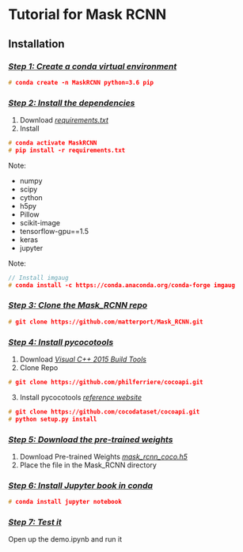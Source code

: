# Tutorial for Mask RCNN  
## Installation  
### [*Step 1: Create a conda virtual environment*]()
```c++
# conda create -n MaskRCNN python=3.6 pip
```

### [*Step 2: Install the dependencies*]()  
1. Download [*requirements.txt*](https://github.com/markjay4k/Mask-RCNN-series/blob/master/requirements.txt)
2. Install 
```c++
# conda activate MaskRCNN
# pip install -r requirements.txt
```
Note:
* numpy
* scipy
* cython
* h5py
* Pillow
* scikit-image
* tensorflow-gpu==1.5
* keras
* jupyter

Note:
```c++
// Install imgaug
# conda install -c https://conda.anaconda.org/conda-forge imgaug
```

### [*Step 3: Clone the Mask_RCNN repo*]()
```c++
# git clone https://github.com/matterport/Mask_RCNN.git
```

### [*Step 4: Install pycocotools*]()


1.  Download [*Visual C++ 2015 Build Tools*](https://go.microsoft.com/fwlink/?LinkId=691126)
2. Clone Repo
```c++
# git clone https://github.com/philferriere/cocoapi.git
```
3. Install pycocotools
[*reference website*](https://blog.csdn.net/oMoDao1/article/details/81302365) 
```c++
# git clone https://github.com/cocodataset/cocoapi.git
# python setup.py install
```

### [*Step 5: Download the pre-trained weights*]()  
1. Download Pre-trained Weights [*mask_rcnn_coco.h5*](https://github.com/matterport/Mask_RCNN/releases)
2. Place the file in the Mask_RCNN directory

### [*Step 6: Install Jupyter book in conda*]()
```c++
# conda install jupyter notebook
```

### [*Step 7: Test it*]()
Open up the demo.ipynb and run it